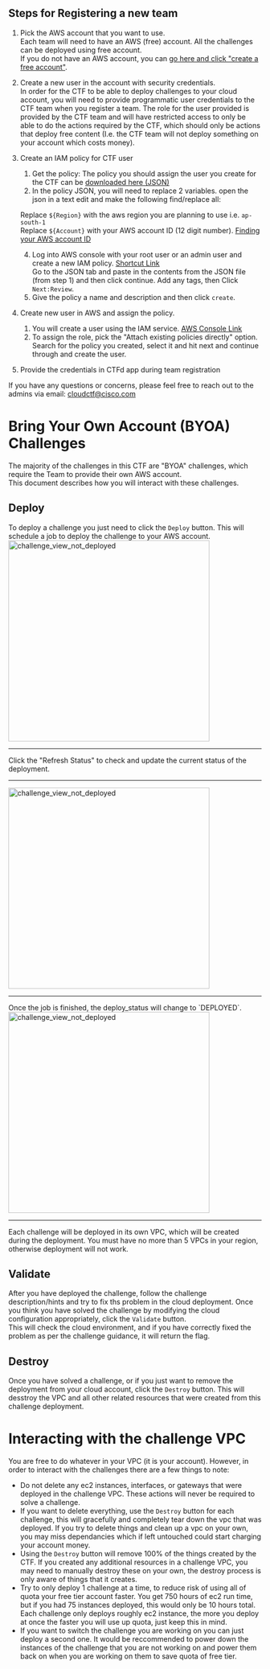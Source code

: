 <br>
<br>

## Steps for Registering a new team

1. Pick the AWS account that you want to use.  
   Each team will need to have an AWS (free) account. All the challenges can be deployed using free account.  
   If you do not have an AWS account, you can [go here and click "create a free account"](https://aws.amazon.com/free/?trk=ps_a134p000003yBfsAAE&trkCampaign=acq_paid_search_brand&sc_channel=ps&sc_campaign=acquisition_US&sc_publisher=google&sc_category=core&sc_country=US&sc_geo=NAMER&sc_outcome=acq&sc_detail=%2Bcreate%20%2Baws%20%2Baccount&sc_content=Account_bmm&sc_segment=438195700997&sc_medium=ACQ-P|PS-GO|Brand|Desktop|SU|AWS|Core|US|EN|Text&s_kwcid=AL!4422!3!438195700997!b!!g!!%2Bcreate%20%2Baws%20%2Baccount&ef_id=CjwKCAjw7--KBhAMEiwAxfpkWJwRVjpuXNfVhQxI0idhvMVSlDyY9DXOMGi8kXLUHDo_VEc27lKHrBoCoYsQAvD_BwE:G:s&s_kwcid=AL!4422!3!438195700997!b!!g!!%2Bcreate%20%2Baws%20%2Baccount&all-free-tier.sort-by=item.additionalFields.SortRank&all-free-tier.sort-order=asc&awsf.Free%20Tier%20Types=*all&awsf.Free%20Tier%20Categories=*all).

2. Create a new user in the account with security credentials.  
   In order for the CTF to be able to deploy challenges to your cloud account, you will need to provide programmatic user credentials to the CTF team when you register a team. The role for the user provided is provided by the CTF team and will have restricted access to only be able to do the actions required by the CTF, which should only be actions that deploy free content (I.e. the CTF team will not deploy something on your account which costs money).
3. Create an IAM policy for CTF user
   1. Get the policy: The policy you should assign the user you create for the CTF can be [downloaded here (JSON)](https://ctfd-custom-policy.s3.ap-south-1.amazonaws.com/final-policy.json)
   2. In the policy JSON, you will need to replace 2 variables. open the json in a text edit and make the following find/replace all:

   Replace `${Region}` with the aws region you are planning to use i.e. `ap-south-1`  
   Replace `${Account}` with your AWS account ID (12 digit number). [Finding your AWS account ID](https://docs.aws.amazon.com/general/latest/gr/acct-identifiers.html#FindingYourAccountIdentifiers)  
   
   4. Log into AWS console with your root user or an admin user and create a new IAM policy. [Shortcut Link](https://console.aws.amazon.com/iam/home#/policies$new?step=edit)  
      Go to the JSON tab and paste in the contents from the JSON file (from step 1) and then click continue. Add any tags, then Click `Next:Review`.
   5. Give the policy a name and description and then click `create`.
4. Create new user in AWS and assign the policy.
   1. You will create a user using the IAM service. [AWS Console Link](https://console.aws.amazon.com/iam/home#/users$new?step=details)
   2. To assign the role, pick the "Attach existing policies directly" option. Search for the policy you created, select it and hit next and continue through and create the user.
5. Provide the credentials in CTFd app during team registration


If you have any questions or concerns, please feel free to reach out to the admins via email: cloudctf@cisco.com
<br>

# Bring Your Own Account (BYOA) Challenges
The majority of the challenges in this CTF are "BYOA" challenges, which require the Team to provide their own AWS account.  
This document describes how you will interact with these challenges.

## Deploy
To deploy a challenge you just need to click the `Deploy` button. This will schedule a job to deploy the challenge to your AWS account.
<img src="/files/8293a41512ec7c665376f762a6b97072/challenge_view_not_deployed.png" alt="challenge_view_not_deployed" width="400"/>
<hr>
Click the "Refresh Status" to check and update the current status of the deployment.
<hr>
<img src="/files/f3842f3b80ddafb1880e4f523da748c7/bcd_view_deploying.png" alt="challenge_view_not_deployed" width="400"/>
<hr>
Once the job is finished, the deploy_status will change to `DEPLOYED`.<br>
<img src="/files/7364672bf103127b2c793f4e6b7088b9/byoa_deployed.png" alt="challenge_view_not_deployed" width="400"/>
<hr>
Each challenge will be deployed in its own VPC, which will be created during the deployment. You must have no more than 5 VPCs in your region, otherwise deployment will not work.

## Validate
After you have deployed the challenge, follow the challenge description/hints and try to fix ths problem in the cloud deployment.
Once you think you have solved the challenge by modifying the cloud configuration appropriately, click the `Validate` button.  
This will check the cloud environment, and if you have correctly fixed the problem as per the challenge guidance, it will return the flag.

## Destroy
Once you have solved a challenge, or if you just want to remove the deployment from your cloud account, click the `Destroy` button.
This will desstroy the VPC and all other related resources that were created from this challenge deployment.


# Interacting with the challenge VPC
You are free to do whatever in your VPC (it is your account). However, in order to interact with the challenges there are a few things to note:

- Do not delete any ec2 instances, interfaces, or gateways that were deployed in the challenge VPC. These actions will never be required to solve a challenge.
- If you want to delete everything, use the `Destroy` button for each challenge, this will gracefully and completely tear down the vpc that was deployed. If you try to delete things and clean up a vpc on your own, you may miss dependancies which if left untouched could start charging your account money. 
- Using the `Destroy` button will remove 100% of the things created by the CTF. If you created any additional resources in a challenge VPC, you may need to manually destroy these on your own, the destroy process is only aware of things that it creates.
- Try to only deploy 1 challenge at a time, to reduce risk of using all of quota your free tier account faster. You get 750 hours of ec2 run time, but if you had 75 instances deployed, this would only be 10 hours total. Each challenge only deploys roughly ec2 instance, the more you deploy at once the faster you will use up quota, just keep this in mind.
- If you want to switch the challenge you are working on you can just deploy a second one. It would be reccommended to power down the instances of the challenge that you are not working on and power them back on when you are working on them to save quota of free tier.